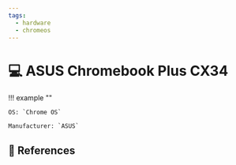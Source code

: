 ```yaml
---
tags:
  - hardware
  - chromeos
---
```

# :computer: ASUS Chromebook Plus CX34

!!! example ""

    OS: `Chrome OS`

    Manufacturer: `ASUS`

## :link: References

